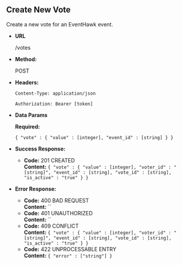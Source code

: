 **Create New Vote**
----
  Create a new vote for an EventHawk event.

* **URL**

  /votes

* **Method:**
  
  POST

* **Headers:**

  `Content-Type: application/json`

  `Authorization: Bearer [token]`

* **Data Params**

   **Required:**
 
   `{ "vote" : { "value" : [integer], "event_id" : [string] } }`

* **Success Response:**

  * **Code:** 201 CREATED <br />
    **Content:** `{ "vote" : { "value" : [integer], "voter_id" : "[string]", "event_id" : [string], "vote_id" : [string], "is_active" : "true" } }`
 
* **Error Response:**

  * **Code:** 400 BAD REQUEST <br />
    **Content:** ``
  * **Code:** 401 UNAUTHORIZED <br />
    **Content:** ``
  * **Code:** 409 CONFLICT <br />
    **Content:** `{ "vote" : { "value" : [integer], "voter_id" : "[string]", "event_id" : [string], "vote_id" : [string], "is_active" : "true" } }`	
  * **Code:** 422 UNPROCESSABLE ENTRY <br />
    **Content:** `{ "error" : ["string"] }`
